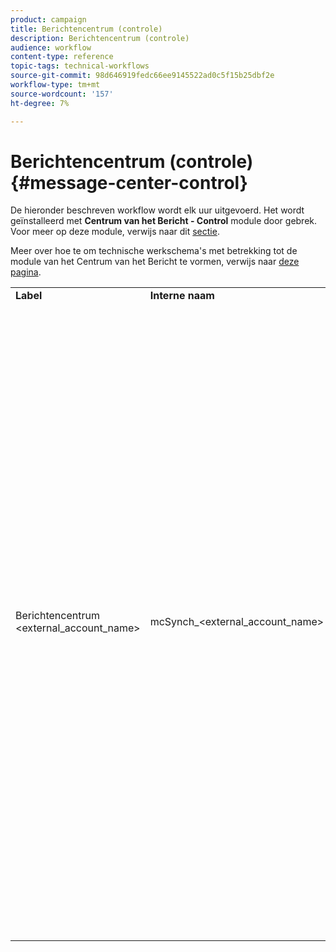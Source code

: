 ```yaml
---
product: campaign
title: Berichtencentrum (controle)
description: Berichtencentrum (controle)
audience: workflow
content-type: reference
topic-tags: technical-workflows
source-git-commit: 98d646919fedc66ee9145522ad0c5f15b25dbf2e
workflow-type: tm+mt
source-wordcount: '157'
ht-degree: 7%

---
```



# Berichtencentrum (controle){#message-center-control}

De hieronder beschreven workflow wordt elk uur uitgevoerd. Het wordt geïnstalleerd met **Centrum van het Bericht - Control** module door gebrek. Voor meer op deze module, verwijs naar dit [sectie](../../message-center/using/about-transactional-messaging.md).

Meer over hoe te om technische werkschema&#39;s met betrekking tot de module van het Centrum van het Bericht te vormen, verwijs naar [deze pagina](../../message-center/using/technical-workflows.md).

<table> 
 <tbody> 
  <tr> 
   <td> <strong>Label</strong><br /> </td> 
   <td> <strong>Interne naam</strong><br /> </td> 
   <td> <strong>Beschrijving</strong><br /> </td> 
  </tr> 
  <tr> 
   <td> Berichtencentrum &lt;external_account_name&gt;<br /> </td> 
   <td> mcSynch_&lt;external_account_name&gt;<br /> </td> 
   <td> Deze workflow:<br /> 
    <ul> 
     <li> <p>Hiermee wordt de lijst met gebeurtenissen hersteld die door de bewerking(en) zijn verwerkt.</p> </li> 
     <li> <p>synchroniseert met de tabel NmsBroadLogMsg om de kwalificaties van de leveringsberichten te herstellen.</p> </li> 
     <li> <p>Hiermee worden de logbestanden voor gebeurtenislevering hersteld zodra de synchronisatie met de tabel NmsBroadLogMsg is voltooid.</p> </li> 
     <li> <p>synchroniseert met de tabel NmsTrackingUrl om de tracking voor bezorgings-URL's te herstellen.</p> </li> 
     <li> <p>Hiermee worden URL's voor het bijhouden van gebeurtenissen hersteld zodra de synchronisatie met de tabel NmsTrackingUrl is voltooid.</p> </li> 
     <li> <p>Hiermee kunt u alle e-mailadressen herstellen die elke drie uur nadat een levering is verzonden, in quarantaine zijn geplaatst.</p> </li> 
    </ul> </td> 
  </tr> 
 </tbody> 
</table>

